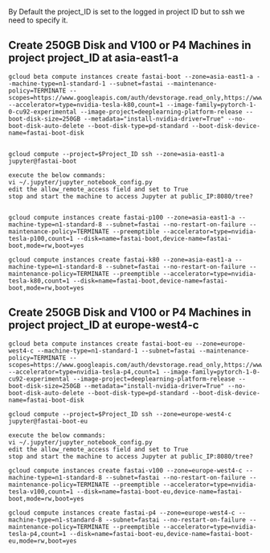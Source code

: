 By Default the project_ID is set to the logged in project ID but to ssh we need to specify it.

## Create 250GB Disk and V100 or P4 Machines in project project_ID at asia-east1-a
	
	gcloud beta compute instances create fastai-boot --zone=asia-east1-a --machine-type=n1-standard-1 --subnet=fastai --maintenance-policy=TERMINATE --scopes=https://www.googleapis.com/auth/devstorage.read_only,https://www.googleapis.com/auth/logging.write,https://www.googleapis.com/auth/monitoring.write,https://www.googleapis.com/auth/servicecontrol,https://www.googleapis.com/auth/service.management.readonly,https://www.googleapis.com/auth/trace.append --accelerator=type=nvidia-tesla-k80,count=1 --image-family=pytorch-1-0-cu92-experimental --image-project=deeplearning-platform-release --boot-disk-size=250GB --metadata="install-nvidia-driver=True" --no-boot-disk-auto-delete --boot-disk-type=pd-standard --boot-disk-device-name=fastai-boot-disk


	gcloud compute --project=$Project_ID ssh --zone=asia-east1-a jupyter@fastai-boot
	
	execute the below commands:
	vi ~/.jupyter/jupyter_notebook_config.py
	edit the allow_remote_access field and set to True
	stop and start the machine to access Jupyter at public_IP:8080/tree?
	

	gcloud compute instances create fastai-p100 --zone=asia-east1-a --machine-type=n1-standard-8 --subnet=fastai --no-restart-on-failure --maintenance-policy=TERMINATE --preemptible --accelerator=type=nvidia-tesla-p100,count=1 --disk=name=fastai-boot,device-name=fastai-boot,mode=rw,boot=yes

	gcloud compute instances create fastai-k80 --zone=asia-east1-a --machine-type=n1-standard-8 --subnet=fastai --no-restart-on-failure --maintenance-policy=TERMINATE --preemptible --accelerator=type=nvidia-tesla-k80,count=1 --disk=name=fastai-boot,device-name=fastai-boot,mode=rw,boot=yes


## Create 250GB Disk and V100 or P4 Machines in project project_ID at europe-west4-c
	
	gcloud beta compute instances create fastai-boot-eu --zone=europe-west4-c --machine-type=n1-standard-1 --subnet=fastai --maintenance-policy=TERMINATE --scopes=https://www.googleapis.com/auth/devstorage.read_only,https://www.googleapis.com/auth/logging.write,https://www.googleapis.com/auth/monitoring.write,https://www.googleapis.com/auth/servicecontrol,https://www.googleapis.com/auth/service.management.readonly,https://www.googleapis.com/auth/trace.append --accelerator=type=nvidia-tesla-p4,count=1 --image-family=pytorch-1-0-cu92-experimental --image-project=deeplearning-platform-release --boot-disk-size=250GB --metadata="install-nvidia-driver=True" --no-boot-disk-auto-delete --boot-disk-type=pd-standard --boot-disk-device-name=fastai-boot-disk

	gcloud compute --project=$Project_ID ssh --zone=europe-west4-c jupyter@fastai-boot-eu
	
	execute the below commands:
	vi ~/.jupyter/jupyter_notebook_config.py
	edit the allow_remote_access field and set to True
	stop and start the machine to access Jupyter at public_IP:8080/tree?

	gcloud compute instances create fastai-v100 --zone=europe-west4-c --machine-type=n1-standard-8 --subnet=fastai --no-restart-on-failure --maintenance-policy=TERMINATE --preemptible --accelerator=type=nvidia-tesla-v100,count=1 --disk=name=fastai-boot-eu,device-name=fastai-boot,mode=rw,boot=yes

	gcloud compute instances create fastai-p4 --zone=europe-west4-c --machine-type=n1-standard-8 --subnet=fastai --no-restart-on-failure --maintenance-policy=TERMINATE --preemptible --accelerator=type=nvidia-tesla-p4,count=1 --disk=name=fastai-boot-eu,device-name=fastai-boot-eu,mode=rw,boot=yes
